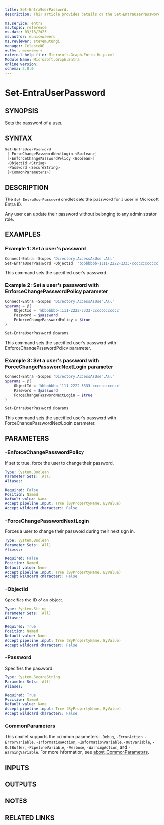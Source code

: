 ```yaml
---
title: Set-EntraUserPassword.
description: This article provides details on the Set-EntraUserPassword command.

ms.service: entra
ms.topic: reference
ms.date: 03/18/2023
ms.author: eunicewaweru
ms.reviewer: stevemutungi
manager: CelesteDG
author: msewaweru
external help file: Microsoft.Graph.Entra-Help.xml
Module Name: Microsoft.Graph.Entra
online version:
schema: 2.0.0
---
```


# Set-EntraUserPassword

## SYNOPSIS

Sets the password of a user.

## SYNTAX

```powershell
Set-EntraUserPassword 
 [-ForceChangePasswordNextLogin <Boolean>] 
 [-EnforceChangePasswordPolicy <Boolean>]
 -ObjectId <String> 
 -Password <SecureString> 
 [<CommonParameters>]
```

## DESCRIPTION

The `Set-EntraUserPassword` cmdlet sets the password for a user in Microsoft Entra ID.

Any user can update their password without belonging to any administrator role.

## EXAMPLES

### Example 1: Set a user's password

```powershell
Connect-Entra -Scopes 'Directory.AccessAsUser.All'
Set-EntraUserPassword -ObjectId  'bbbbbbbb-1111-2222-3333-cccccccccccc' -Password $password
```

This command sets the specified user's password.

### Example 2: Set a user's password with EnforceChangePasswordPolicy parameter

```powershell
Connect-Entra -Scopes 'Directory.AccessAsUser.All'
$params = @{
    ObjectId = 'bbbbbbbb-1111-2222-3333-cccccccccccc'
    Password = $password
    EnforceChangePasswordPolicy = $true
}

Set-EntraUserPassword @params
```

This command sets the specified user's password with EnforceChangePasswordPolicy parameter.

### Example 3: Set a user's password with ForceChangePasswordNextLogin parameter

```powershell
Connect-Entra -Scopes 'Directory.AccessAsUser.All'
$params = @{
    ObjectId = 'bbbbbbbb-1111-2222-3333-cccccccccccc'
    Password = $password
    ForceChangePasswordNextLogin = $true
}

Set-EntraUserPassword @params
```

This command sets the specified user's password with ForceChangePasswordNextLogin parameter.

## PARAMETERS

### -EnforceChangePasswordPolicy

If set to true, force the user to change their password.

```yaml
Type: System.Boolean
Parameter Sets: (All)
Aliases:

Required: False
Position: Named
Default value: None
Accept pipeline input: True (ByPropertyName, ByValue)
Accept wildcard characters: False
```

### -ForceChangePasswordNextLogin

Forces a user to change their password during their next sign in.

```yaml
Type: System.Boolean
Parameter Sets: (All)
Aliases:

Required: False
Position: Named
Default value: None
Accept pipeline input: True (ByPropertyName, ByValue)
Accept wildcard characters: False
```

### -ObjectId

Specifies the ID of an object.

```yaml
Type: System.String
Parameter Sets: (All)
Aliases:

Required: True
Position: Named
Default value: None
Accept pipeline input: True (ByPropertyName, ByValue)
Accept wildcard characters: False
```

### -Password

Specifies the password.

```yaml
Type: System.SecureString
Parameter Sets: (All)
Aliases:

Required: True
Position: Named
Default value: None
Accept pipeline input: True (ByPropertyName, ByValue)
Accept wildcard characters: False
```

### CommonParameters

This cmdlet supports the common parameters: `-Debug`, `-ErrorAction`, `-ErrorVariable`, `-InformationAction`, `-InformationVariable`, `-OutVariable`, `-OutBuffer`, `-PipelineVariable`, `-Verbose`, `-WarningAction`, and `-WarningVariable`. For more information, see [about_CommonParameters](https://go.microsoft.com/fwlink/?LinkID=113216).

## INPUTS

## OUTPUTS

## NOTES

## RELATED LINKS
